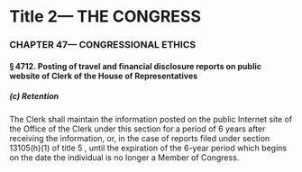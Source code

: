 
# Title 2— THE CONGRESS
### CHAPTER 47— CONGRESSIONAL ETHICS
#### § 4712. Posting of travel and financial disclosure reports on public website of Clerk of the House of Representatives
##### (c) Retention

The Clerk shall maintain the information posted on the public Internet site of the Office of the Clerk under this section for a period of 6 years after receiving the information, or, in the case of reports filed under section 13105(h)(1) of title 5 , until the expiration of the 6-year period which begins on the date the individual is no longer a Member of Congress.
